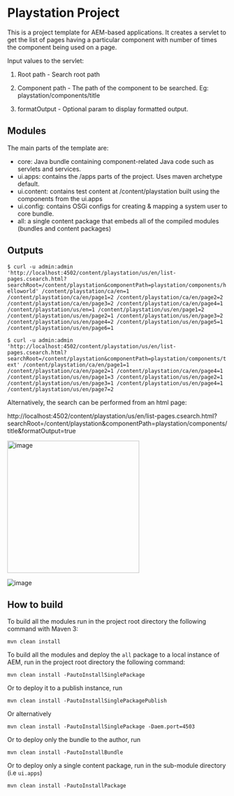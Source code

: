 # Playstation Project

This is a project template for AEM-based applications. 
It creates a servlet to get the list of pages having a particular component with number of times the component being used on a page.

Input values to the servlet:
1) Root path - Search root path

2) Component path - The path of the component to be searched. Eg: playstation/components/title

3) formatOutput - Optional param to display formatted output.


## Modules

The main parts of the template are:

* core: Java bundle containing component-related Java code such as servlets and services.
* ui.apps: contains the /apps parts of the project. Uses maven archetype default.
* ui.content: contains test content at /content/playstation built using the components from the ui.apps
* ui.config: contains OSGi configs for creating & mapping a system user to core bundle.
* all: a single content package that embeds all of the compiled modules (bundles and content packages)


## Outputs
`$ curl -u admin:admin 'http://localhost:4502/content/playstation/us/en/list-pages.csearch.html?searchRoot=/content/playstation&componentPath=playstation/components/helloworld'
/content/playstation/ca/en=1
/content/playstation/ca/en/page1=2
/content/playstation/ca/en/page2=2
/content/playstation/ca/en/page3=2
/content/playstation/ca/en/page4=1
/content/playstation/us/en=1
/content/playstation/us/en/page1=2
/content/playstation/us/en/page2=1
/content/playstation/us/en/page3=2
/content/playstation/us/en/page4=2
/content/playstation/us/en/page5=1
/content/playstation/us/en/page6=1`

`$ curl -u admin:admin  'http://localhost:4502/content/playstation/us/en/list-pages.csearch.html?searchRoot=/content/playstation&componentPath=playstation/components/text'
/content/playstation/ca/en/page1=1
/content/playstation/ca/en/page2=1
/content/playstation/ca/en/page4=1
/content/playstation/us/en/page1=3
/content/playstation/us/en/page2=1
/content/playstation/us/en/page3=1
/content/playstation/us/en/page4=1
/content/playstation/us/en/page7=2`

Alternatively, the search can be performed from an html page:

http://localhost:4502/content/playstation/us/en/list-pages.csearch.html?searchRoot=/content/playstation&componentPath=playstation/components/title&formatOutput=true

<img width="302" alt="image" src="https://user-images.githubusercontent.com/5688178/219200494-58e6c2a8-c9b2-48ff-a119-28a3e4ba45fc.png">

![image](https://user-images.githubusercontent.com/5688178/219206190-36208aa7-518c-47bc-a6b7-9c037e8db8fa.png)


## How to build

To build all the modules run in the project root directory the following command with Maven 3:

    mvn clean install

To build all the modules and deploy the `all` package to a local instance of AEM, run in the project root directory the following command:

    mvn clean install -PautoInstallSinglePackage

Or to deploy it to a publish instance, run

    mvn clean install -PautoInstallSinglePackagePublish

Or alternatively

    mvn clean install -PautoInstallSinglePackage -Daem.port=4503

Or to deploy only the bundle to the author, run

    mvn clean install -PautoInstallBundle

Or to deploy only a single content package, run in the sub-module directory (i.e `ui.apps`)

    mvn clean install -PautoInstallPackage
